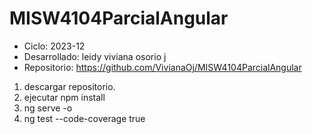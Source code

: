 # MISW4104ParcialAngular
- Ciclo: 2023-12
- Desarrollado: leidy viviana osorio j
- Repositorio: https://github.com/VivianaOj/MISW4104ParcialAngular 


1. descargar repositorio. 
2. ejecutar npm install 
3. ng serve -o
4. ng test --code-coverage true
